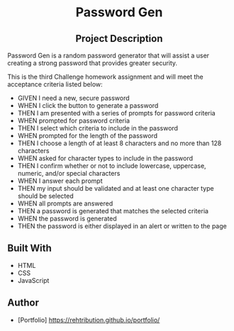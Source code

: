 <h1 align="center">Password Gen</h1>

<h2 align="center">Project Description</h2>
Password Gen is a random password generator that will assist a user creating a strong password that provides greater security.


This is the third Challenge homework assignment and will meet the acceptance criteria listed below:

- GIVEN I need a new, secure password
- WHEN I click the button to generate a password
- THEN I am presented with a series of prompts for password criteria
- WHEN prompted for password criteria
- THEN I select which criteria to include in the password
- WHEN prompted for the length of the password
- THEN I choose a length of at least 8 characters and no more than 128 characters
- WHEN asked for character types to include in the password
- THEN I confirm whether or not to include lowercase, uppercase, numeric, and/or special characters
- WHEN I answer each prompt
- THEN my input should be validated and at least one character type should be selected
- WHEN all prompts are answered
- THEN a password is generated that matches the selected criteria
- WHEN the password is generated
- THEN the password is either displayed in an alert or written to the page

## Built With

- HTML
- CSS
- JavaScript

## Author

- [Portfolio] https://rehtribution.github.io/portfolio/
